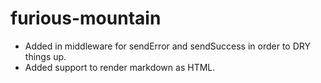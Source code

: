 furious-mountain
================

* Added in middleware for sendError and sendSuccess in order to DRY things up.
* Added support to render markdown as HTML.